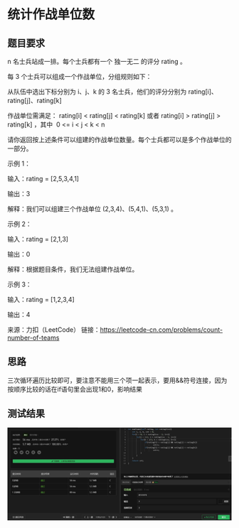 # 统计作战单位数
## 题目要求
n 名士兵站成一排。每个士兵都有一个 独一无二 的评分 rating 。

每 3 个士兵可以组成一个作战单位，分组规则如下：

从队伍中选出下标分别为 i、j、k 的 3 名士兵，他们的评分分别为 rating[i]、rating[j]、rating[k]

作战单位需满足： rating[i] < rating[j] < rating[k] 或者 rating[i] > rating[j] > rating[k] ，其中  0 <= i < j < k < n

请你返回按上述条件可以组建的作战单位数量。每个士兵都可以是多个作战单位的一部分。

示例 1：

输入：rating = [2,5,3,4,1]

输出：3

解释：我们可以组建三个作战单位 (2,3,4)、(5,4,1)、(5,3,1) 。

示例 2：

输入：rating = [2,1,3]

输出：0

解释：根据题目条件，我们无法组建作战单位。

示例 3：

输入：rating = [1,2,3,4]

输出：4

来源：力扣（LeetCode）
链接：https://leetcode-cn.com/problems/count-number-of-teams
## 思路
三次循环遍历比较即可，要注意不能用三个项一起表示，要用&&符号连接，因为按顺序比较的话在if语句里会出现1和0，影响结果
## 测试结果
![统计作战单位数](https://github.com/xycg529/Summer/blob/master/1.%E7%AE%97%E6%B3%95/%E7%BB%9F%E8%AE%A1%E4%BD%9C%E6%88%98%E5%8D%95%E4%BD%8D%E6%95%B0.JPG)
